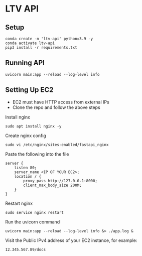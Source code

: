 # LTV API

## Setup
```
conda create -n 'ltv-api' python=3.9 -y
conda activate ltv-api
pip3 install -r requirements.txt
```

## Running API
```
uvicorn main:app --reload --log-level info
```

## Setting Up EC2
- EC2 must have HTTP access from external IPs
- Clone the repo and follow the above steps

Install nginx
```
sudo apt install nginx -y
```

Create nginx config
```
sudo vi /etc/nginx/sites-enabled/fastapi_nginx
```

Paste the following into the file
```
server {
    listen 80;
    server_name <IP OF YOUR EC2>;
    location / {
        proxy_pass http://127.0.0.1:8000;
        client_max_body_size 200M;
    }
}
```

Restart nginx
```
sudo service nginx restart
```

Run the uvicorn command
```
uvicorn main:app --reload --log-level info &> ./app.log &
```

Visit the Public IPv4 address of your EC2 instance, for example:
```
12.345.567.89/docs
```